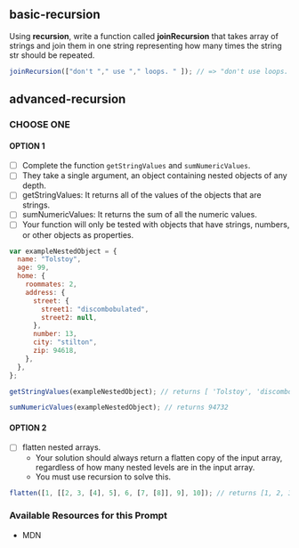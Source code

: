 ## basic-recursion

Using **recursion**, write a function called **joinRecursion** that takes array of strings and join them in one string
representing how many times the string str should be repeated.

```javascript
joinRecursion(["don't "," use "," loops. " ]); // => "don't use loops. "

```

## advanced-recursion
### CHOOSE ONE


#### OPTION 1

- [ ] Complete the function `getStringValues` and `sumNumericValues`.
- [ ] They take a single argument, an object containing nested objects of any depth.
- [ ] getStringValues: It returns all of the values of the objects that are strings.
- [ ] sumNumericValues: It returns the sum of all the numeric values.
- [ ] Your function will only be tested with objects that have strings, numbers, or other objects as properties.

```javascript
var exampleNestedObject = {
  name: "Tolstoy",
  age: 99,
  home: {
    roommates: 2,
    address: {
      street: {
        street1: "discombobulated",
        street2: null,
      },
      number: 13,
      city: "stilton",
      zip: 94618,
    },
  },
};

getStringValues(exampleNestedObject); // returns [ 'Tolstoy', 'discombobulated', "stilton" ]

sumNumericValues(exampleNestedObject); // returns 94732
```

#### OPTION 2

* [ ] flatten nested arrays.
  * Your solution should always return a flatten copy of the input array, regardless of how many nested levels are in the input array.
  * You must use recursion to solve this.

```javascript
flatten([1, [[2, 3, [4], 5], 6, [7, [8]], 9], 10]); // returns [1, 2, 3, 4, 5, 6, 7, 8, 9, 10]
```

### Available Resources for this Prompt

- MDN

